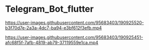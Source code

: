 # Telegram_Bot_flutter





https://user-images.githubusercontent.com/95683403/190925520-b3f70d7e-2a3a-4dc7-ba94-e3bf612f3efb.mp4



https://user-images.githubusercontent.com/95683403/190925451-afc68f5f-7afb-4819-ab79-37119559e1ca.mp4

